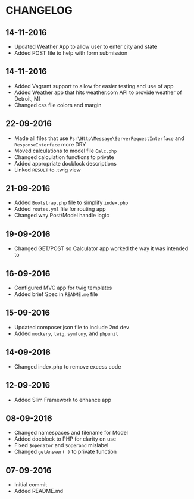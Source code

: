 # CHANGELOG

## 14-11-2016

* Updated Weather App to allow user to enter city and state 
* Added POST file to help with form submission

## 14-11-2016

* Added Vagrant support to allow for easier testing and use of app
* Added Weather app that hits weather.com API to provide weather of Detroit, MI
* Changed css file colors and margin

## 22-09-2016

* Made all files that use `Psr\Http\Message\ServerRequestInterface` and `ResponseInterface` more DRY
* Moved calculations to model file `Calc.php`
* Changed calculation functions to private
* Added appropriate docblock descriptions
* Linked `RESULT` to .twig view

## 21-09-2016

* Added `Bootstrap.php` file to simplify `index.php`
* Added `routes.yml` file for routing app
* Changed way Post/Model handle logic

## 19-09-2016

* Changed GET/POST so Calculator app worked the way it was intended to

## 16-09-2016

* Configured MVC app for twig templates
* Added brief Spec in `README.me` file

## 15-09-2016

* Updated composer.json file to include 2nd dev
* Added `mockery`, `twig`, `symfony`, and `phpunit`

## 14-09-2016

* Changed index.php to remove excess code

## 12-09-2016

* Added Slim Framework to enhance app

## 08-09-2016

* Changed namespaces and filename for Model
* Added docblock to PHP for clarity on use
* Fixed `$operator` and `$operand` mislabel
* Changed `getAnswer( )` to private function

## 07-09-2016

* Initial commit
* Added README.md
